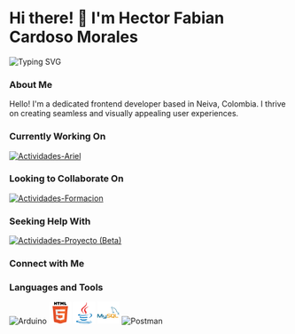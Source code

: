 <h1>Hi there! 👋 I'm Hector Fabian Cardoso Morales</h1>

<p>
  <img src="https://readme-typing-svg.herokuapp.com?font=Roboto&color=%2336BCF7&center=true&vCenter=true&lines=A+passionate+frontend+developer+from+India" alt="Typing SVG"/>
</p>

<h3>About Me</h3>

<p>
  Hello! I'm a dedicated frontend developer based in Neiva, Colombia. I thrive on creating seamless and visually appealing user experiences.
</p>

<h3>Currently Working On</h3>

<p>
  <a href="https://github.com/FabianCM2421/Actividades-Jesus-Ariel.git">
    <img src="https://img.shields.io/badge/Working%20On-Actividades--Ariel-%23117BCD" alt="Actividades-Ariel"/>
  </a>
</p>

<h3>Looking to Collaborate On</h3>

<p>
  <a href="#">
    <img src="https://img.shields.io/badge/Looking%20to%20Collaborate%20On-Actividades--Formacion-%23F79500" alt="Actividades-Formacion"/>
  </a>
</p>

<h3>Seeking Help With</h3>

<p>
  <a href="#">
    <img src="https://img.shields.io/badge/Seeking%20Help%20With-Actividades--Proyecto%20(Beta)-%23FF4D5B" alt="Actividades-Proyecto (Beta)"/>
  </a>
</p>

<h3>Connect with Me</h3>

<p>
  <!-- Add your social media or contact links here -->
  <!-- Example: [![LinkedIn](link_to_your_linkedin_profile)](https://www.linkedin.com/in/your-profile) -->
</p>

<h3>Languages and Tools</h3>

<p>
  <img src="https://cdn.worldvectorlogo.com/logos/arduino-1.svg" alt="Arduino" width="40" height="40"/>
  <img src="https://raw.githubusercontent.com/devicons/devicon/master/icons/html5/html5-original-wordmark.svg" alt="HTML5" width="40" height="40"/>
  <img src="https://raw.githubusercontent.com/devicons/devicon/master/icons/java/java-original.svg" alt="Java" width="40" height="40"/>
  <img src="https://raw.githubusercontent.com/devicons/devicon/master/icons/mysql/mysql-original-wordmark.svg" alt="MySQL" width="40" height="40"/>
  <img src="https://www.vectorlogo.zone/logos/getpostman/getpostman-icon.svg" alt="Postman" width="40" height="40"/>
</p>
